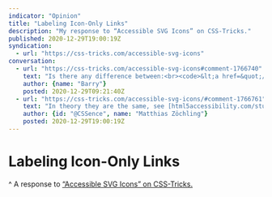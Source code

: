 ```yaml
---
indicator: "Opinion"
title: "Labeling Icon-Only Links"
description: "My response to “Accessible SVG Icons” on CSS-Tricks."
published: 2020-12-29T19:00:19Z
syndication:
  - url: "https://css-tricks.com/accessible-svg-icons"
conversation:
  - url: "https://css-tricks.com/accessible-svg-icons#comment-1766740"
    text: "Is there any difference between:<br><code>&lt;a href=&quot;/&quot; aria-label=&quot;Good Label&quot;&gt;&lt;svg aria-hidden=&quot;true&quot; … &gt;&lt;/svg&gt;&lt;/a&gt;</code><br>and<br><code>&lt;a href=&quot;/&quot;&gt;&lt;svg aria-label=&quot;Good Label&quot; role=&quot;img&quot; … &gt;&lt;/svg&gt;&lt;/a&gt;</code><br><br>And why not use <code>&lt;title&gt;</code> in this case?"
    author: {name: "Barry"}
    posted: 2020-12-29T09:21:40Z
  - url: "https://css-tricks.com/accessible-svg-icons/#comment-1766761"
    text: "In theory they are the same, see [html5accessibility.com/stuff/2020/11/07/not-so-short-note-on-aria-label-usage-big-table-edition/,](https://html5accessibility.com/stuff/2020/11/07/not-so-short-note-on-aria-label-usage-big-table-edition/) but …<br><br>… the second form is more verbose in VoiceOver, because SVG with aria-label is announced as a group, so rather go with aria-label on the link."
    author: {id: "@CSSence", name: "Matthias Zöchling"}
    posted: 2020-12-29T19:00:19Z
---
```


# Labeling Icon-Only Links
^ A response to [“Accessible SVG Icons” on CSS-Tricks.](https://css-tricks.com/accessible-svg-icons/)
